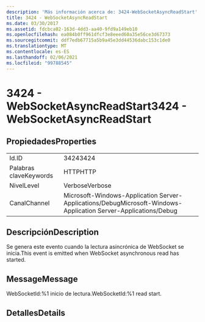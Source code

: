 ```yaml
---
description: 'Más información acerca de: 3424-WebSocketAsyncReadStart'
title: 3424 - WebSocketAsyncReadStart
ms.date: 03/30/2017
ms.assetid: fdcbca02-163d-4dd3-aa40-9fd9a149eb10
ms.openlocfilehash: ea084b0ff961dfcf3e8eeed60a35e56ce3d67373
ms.sourcegitcommit: ddf7edb67715a5b9a45e3dd44536dabc153c1de0
ms.translationtype: MT
ms.contentlocale: es-ES
ms.lasthandoff: 02/06/2021
ms.locfileid: "99788545"
---
```

# <a name="3424---websocketasyncreadstart"></a><span data-ttu-id="097c5-103">3424 - WebSocketAsyncReadStart</span><span class="sxs-lookup"><span data-stu-id="097c5-103">3424 - WebSocketAsyncReadStart</span></span>

## <a name="properties"></a><span data-ttu-id="097c5-104">Propiedades</span><span class="sxs-lookup"><span data-stu-id="097c5-104">Properties</span></span>  
  
|||  
|-|-|  
|<span data-ttu-id="097c5-105">Id.</span><span class="sxs-lookup"><span data-stu-id="097c5-105">ID</span></span>|<span data-ttu-id="097c5-106">3424</span><span class="sxs-lookup"><span data-stu-id="097c5-106">3424</span></span>|  
|<span data-ttu-id="097c5-107">Palabras clave</span><span class="sxs-lookup"><span data-stu-id="097c5-107">Keywords</span></span>|<span data-ttu-id="097c5-108">HTTP</span><span class="sxs-lookup"><span data-stu-id="097c5-108">HTTP</span></span>|  
|<span data-ttu-id="097c5-109">Nivel</span><span class="sxs-lookup"><span data-stu-id="097c5-109">Level</span></span>|<span data-ttu-id="097c5-110">Verbose</span><span class="sxs-lookup"><span data-stu-id="097c5-110">Verbose</span></span>|  
|<span data-ttu-id="097c5-111">Canal</span><span class="sxs-lookup"><span data-stu-id="097c5-111">Channel</span></span>|<span data-ttu-id="097c5-112">Microsoft-Windows-Application Server-Applications/Debug</span><span class="sxs-lookup"><span data-stu-id="097c5-112">Microsoft-Windows-Application Server-Applications/Debug</span></span>|  
  
## <a name="description"></a><span data-ttu-id="097c5-113">Descripción</span><span class="sxs-lookup"><span data-stu-id="097c5-113">Description</span></span>  

 <span data-ttu-id="097c5-114">Se genera este evento cuando la lectura asincrónica de WebSocket se inicia.</span><span class="sxs-lookup"><span data-stu-id="097c5-114">This event is emitted when WebSocket asynchronous read has started.</span></span>  
  
## <a name="message"></a><span data-ttu-id="097c5-115">Message</span><span class="sxs-lookup"><span data-stu-id="097c5-115">Message</span></span>  

 <span data-ttu-id="097c5-116">WebSocketId:%1 inicio de lectura.</span><span class="sxs-lookup"><span data-stu-id="097c5-116">WebSocketId:%1 read start.</span></span>  
  
## <a name="details"></a><span data-ttu-id="097c5-117">Detalles</span><span class="sxs-lookup"><span data-stu-id="097c5-117">Details</span></span>
